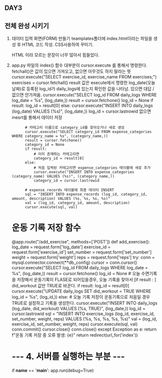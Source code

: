 ## DAY3 
## 전체 완성 시키기

1. 데이터 입력 화면(FORM) 만들기
   teamplates폴더에 index.html이라는 파일을 생성 후 HTML 코드 작성. CSS사용하여 꾸미기.

   HTML 이라 모르는 문장이 너무 많아서 힘들었다.



 2. app.py 파일의 index() 함수
            대부분이 cursor.execute 를 통해서 명령한다. fetchall()은 값이 있으면 가져오고, 없으면 아무것도 하지 말라는 뜻
            cursor.execute("SELECT exercise_id, exercise_name FROM exercises;")
            exercises = cursor.fetchall()
            result 값은 execute에서 명령한 log_date(오늘 날짜)로 등록된 log_id가 daily_logs에 있는지 확인한 값을 나타남. 있으면 대답 / 없으면 안가져옴.
            cursor.execute("SELECT log_id FROM daily_logs WHERE log_date = %s", (log_date,))
            result = cursor.fetchone()
            log_id = None
            if result:
            log_id = result[0]
            else:
            cursor.execute("INSERT INTO daily_logs (log_date) VALUES (%s)", (log_date,))
            log_id = cursor.lastrowid
            없으면 inesrt를 통해서 데이터 저장
              
              # 카테고리 이름으로 category_id를 찾아오거나 새로 생성
              cursor.execute("SELECT category_id FROM expense_categories WHERE category_name = %s", (category_name,))
              result = cursor.fetchone()
              category_id = None
              if result:
                  # 이미 존재하는 카테고리면
                  category_id = result[0]
              else:
                  # 처음 입력된 카테고리면 expense_categories 테이블에 새로 추가
                  cursor.execute("INSERT INTO expense_categories (category_name) VALUES (%s)", (category_name,))
                  category_id = cursor.lastrowid
      
              # expense_records 테이블에 최종 데이터 INSERT
              sql = "INSERT INTO expense_records (log_id, category_id, amount, description) VALUES (%s, %s, %s, %s)"
              val = (log_id, category_id, amount, description)
              cursor.execute(sql, val)
      
         
      	
      #  운동 기록 저장 함수 
      @app.route("/add_exercise", methods=['POST'])
      def add_exercise():
          log_date = request.form['log_date']
          exercise_id = request.form['exercise_id']
          set_number = request.form['set_number']
          weight = request.form['weight']
          reps = request.form['reps']
          try:
              conn = mysql.connector.connect(**db_config)
              cursor = conn.cursor()
              cursor.execute("SELECT log_id FROM daily_logs WHERE log_date = %s", (log_date,))
              result = cursor.fetchone()
              log_id = None
                # 오늘 수면기록을 저장해서 운동기록이 FLASE로 되어있을경우, 오늘 기록을 찾아서 [if result : ] did_workout 값만 TRUE로 바꾼다.
              if result:
                  log_id = result[0]
                  cursor.execute("UPDATE daily_logs SET did_workout = TRUE WHERE log_id = %s", (log_id,))
              else:
                # 오늘 기록 저장이 운동기록으로 처음일 경우 TRUE로 설정하고 기록을 생성한다. 
                  cursor.execute("INSERT INTO daily_logs (log_date, did_workout) VALUES (%s, TRUE)", (log_date,))
                  log_id = cursor.lastrowid
              sql = "INSERT INTO exercise_logs (log_id, exercise_id, set_number, weight, reps) VALUES (%s, %s, %s, %s, %s)"
              val = (log_id, exercise_id, set_number, weight, reps)
              cursor.execute(sql, val)
              conn.commit()
              cursor.close()
              conn.close()
          except Exception as e:
              return f"운동 기록 저장 중 오류 발생: {e}"
          return redirect(url_for('index'))
      
      # --- 4. 서버를 실행하는 부분 ---
      if __name__ == '__main__':
          app.run(debug=True)
